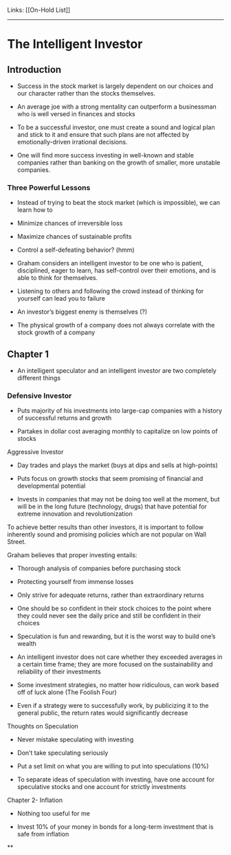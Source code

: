 Links: [[On-Hold List]]
___
# The Intelligent Investor

## Introduction

-   Success in the stock market is largely dependent on our choices and our character rather than the stocks themselves.
    

-   An average joe with a strong mentality can outperform a businessman who is well versed in finances and stocks
    

-   To be a successful investor, one must create a sound and logical plan and stick to it and ensure that such plans are not affected by emotionally-driven irrational decisions.
    
-   One will find more success investing in well-known and stable companies rather than banking on the growth of smaller, more unstable companies.
    

### Three Powerful Lessons

-   Instead of trying to beat the stock market (which is impossible), we can learn how to
    

-   Minimize chances of irreversible loss
    
-   Maximize chances of sustainable profits
    
-   Control a self-defeating behavior? (hmm)
    

  

-   Graham considers an intelligent investor to be one who is patient, disciplined, eager to learn, has self-control over their emotions, and is able to think for themselves.
    
-   Listening to others and following the crowd instead of thinking for yourself can lead you to failure
    
-   An investor’s biggest enemy is themselves (?)
    
-   The physical growth of a company does not always correlate with the stock growth of a company
    

## Chapter 1

-   An intelligent speculator and an intelligent investor are two completely different things
    

### Defensive Investor

-   Puts majority of his investments into large-cap companies with a history of successful returns and growth
    
-   Partakes in dollar cost averaging monthly to capitalize on low points of stocks  
      
    

Aggressive Investor

-   Day trades and plays the market (buys at dips and sells at high-points)
    
-   Puts focus on growth stocks that seem promising of financial and developmental potential
    
-   Invests in companies that may not be doing too well at the moment, but will be in the long future (technology, drugs) that have potential for extreme innovation and revolutionization
    

  

To achieve better results than other investors, it is important to follow inherently sound and promising policies which are not popular on Wall Street.

  

Graham believes that proper investing entails:

-   Thorough analysis of companies before purchasing stock
    
-   Protecting yourself from immense losses
    
-   Only strive for adequate returns, rather than extraordinary returns
    

  

-   One should be so confident in their stock choices to the point where they could never see the daily price and still be confident in their choices
    
-   Speculation is fun and rewarding, but it is the worst way to build one’s wealth
    
-   An intelligent investor does not care whether they exceeded averages in a certain time frame; they are more focused on the sustainability and reliability of their investments
    

-   Some investment strategies, no matter how ridiculous, can work based off of luck alone (The Foolish Four)
    
-   Even if a strategy were to successfully work, by publicizing it to the general public, the return rates would significantly decrease
    

Thoughts on Speculation

-   Never mistake speculating with investing
    
-   Don’t take speculating seriously
    
-   Put a set limit on what you are willing to put into speculations (10%)
    
-   To separate ideas of speculation with investing, have one account for speculative stocks and one account for strictly investments
    

  

Chapter 2- Inflation

-   Nothing too useful for me
    
-   Invest 10% of your money in bonds for a long-term investment that is safe from inflation
    

**